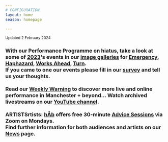```yaml
---
# CONFIGURATION
layout: home
season: homepage

---
```

<small>Updated 2 February 2024</small>        
### With our Performance Programme on hiatus, take a look at some of [2023](/current/2023)'s events in our [image galleries](/galleries) for [Emergency](/galleries/2023-emergency), [Haphazard](/galleries/2023-haphazard), [Works Ahead](/galleries/2023-worksahead), [Turn](/galleries/2023-turn).<br>If you came to one our events please fill in our <a href="https://illuminate-data.org.uk/survey/mlklqx" target="_blank">survey</a> and tell us your thoughts.<br><br>Read our <a href="https://wordofwarning.posthaven.com" target="_blank">Weekly Warning</a> to discover more live and online performance in Manchester + beyond… Watch archived livestreams on our <a href="https://youtube.com/@warnmcr" target="_blank">YouTube channel</a>.<br><br>ARTISTSrtists: [hÅb](/hab) offers free 30-minute [Advice Sessions](/hab/advice) via Zoom on Mondays.<br>Find further information for both audiences and artists on our [News](/news) page.

